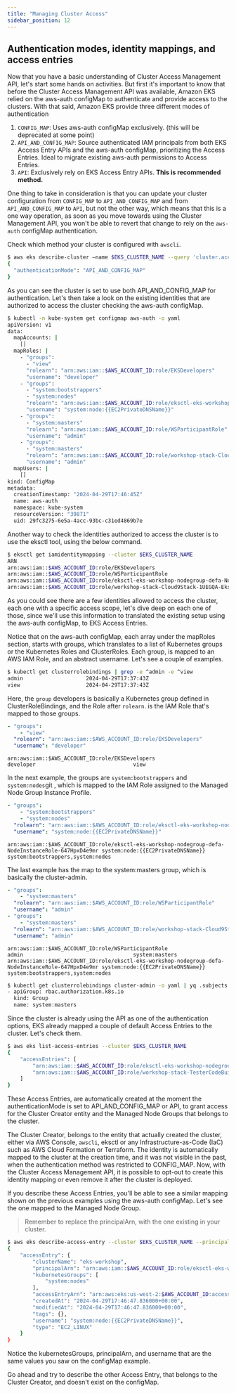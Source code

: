 ```yaml
---
title: "Managing Cluster Access"
sidebar_position: 12
---
```


## Authentication modes, identity mappings, and access entries

Now that you have a basic understanding of Cluster Access Management API, let's start some hands on activities. But first it's important to know that before the Cluster Access Management API was available, Amazon EKS relied on the aws-auth configMap to authenticate and provide access to the clusters. With that said, Amazon EKS provide three different modes of authentication

1. `CONFIG_MAP`: Uses aws-auth configMap exclusively. (this will be deprecated at some point)
2. `API_AND_CONFIG_MAP`: Source authenticated IAM principals from both EKS Access Entry APIs and the aws-auth configMap, prioritizing the Access Entries. Ideal to migrate existing aws-auth permissions to Access Entries.
3. `API`: Exclusively rely on EKS Access Entry APIs. **This is recommended method.**

One thing to take in consideration is that you can update your cluster configuration from `CONFIG_MAP` to `API_AND_CONFIG_MAP` and from `API_AND_CONFIG_MAP` to `API`, but not the other way, which means that this is a one way operation, as soon as you move towards using the Cluster Management API, you won't be able to revert that change to rely on the `aws-auth` configMap authentication.

Check which method your cluster is configured with `awscli`.

```bash
$ aws eks describe-cluster —name $EKS_CLUSTER_NAME --query 'cluster.accessConfig'
{
  "authenticationMode": "API_AND_CONFIG_MAP"
}
```

As you can see the cluster is set to use both API_AND_CONFIG_MAP for authentication. Let's then take a look on the existing identities that are authorized to access the cluster checking the aws-auth configMap.

```bash
$ kubectl -n kube-system get configmap aws-auth -o yaml
apiVersion: v1
data:
  mapAccounts: |
    []
  mapRoles: |
    - "groups":
      - "view"
      "rolearn": "arn:aws:iam::$AWS_ACCOUNT_ID:role/EKSDevelopers"
      "username": "developer"
    - "groups":
      - "system:bootstrappers"
      - "system:nodes"
      "rolearn": "arn:aws:iam::$AWS_ACCOUNT_ID:role/eksctl-eks-workshop-nodegroup-defa-NodeInstanceRole-647HpxD4e9mr"
      "username": "system:node:{{EC2PrivateDNSName}}"
    - "groups":
      - "system:masters"
      "rolearn": "arn:aws:iam::$AWS_ACCOUNT_ID:role/WSParticipantRole"
      "username": "admin"
    - "groups":
      - "system:masters"
      "rolearn": "arn:aws:iam::$AWS_ACCOUNT_ID:role/workshop-stack-Cloud9Stack-1UEGQA-EksWorkshopC9Role-0GSFxRAwfFG1"
      "username": "admin"
  mapUsers: |
    []
kind: ConfigMap
metadata:
  creationTimestamp: "2024-04-29T17:46:45Z"
  name: aws-auth
  namespace: kube-system
  resourceVersion: "39871"
  uid: 29fc3275-6e5a-4acc-93bc-c31ed4869b7e
```

Another way to check the identities authorized to access the cluster is to use the eksctl tool, using the below command.

```bash
$ eksctl get iamidentitymapping --cluster $EKS_CLUSTER_NAME
ARN                                                                                             USERNAME                                GROUPS                                  ACCOUNT
arn:aws:iam::$AWS_ACCOUNT_ID:role/EKSDevelopers                                                    developer                               view
arn:aws:iam::$AWS_ACCOUNT_ID:role/WSParticipantRole                                                admin                                   system:masters
arn:aws:iam::$AWS_ACCOUNT_ID:role/eksctl-eks-workshop-nodegroup-defa-NodeInstanceRole-647HpxD4e9mr system:node:{{EC2PrivateDNSName}}       system:bootstrappers,system:nodes
arn:aws:iam::$AWS_ACCOUNT_ID:role/workshop-stack-Cloud9Stack-1UEGQA-EksWorkshopC9Role-0GSFxRAwfFG1 admin                                   system:masters
```

As you could see there are a few identities allowed to access the cluster, each one with a specific access scope, let's dive deep on each one of those, since we'll use this information to translated the existing setup using the aws-auth configMap, to EKS Access Entries.

Notice that on the aws-auth configMap, each array under the mapRoles section, starts with groups, which translates to a list of Kubernetes groups or the Kubernetes Roles and ClusterRoles. Each group, is mapped to an AWS IAM Role, and an abstract username. Let's see a couple of examples.

```bash
$ kubectl get clusterrolebindings | grep -e ^admin -e ^view
admin                    2024-04-29T17:37:43Z
view                     2024-04-29T17:37:43Z
```

Here, the `group` developers is basically a Kubernetes group defined in ClusterRoleBindings, and the Role after `rolearn`. is the IAM Role that's mapped to those groups.

```yaml
- "groups":
    - "view"
  "rolearn": "arn:aws:iam::$AWS_ACCOUNT_ID:role/EKSDevelopers"
  "username": "developer"
```

```
arn:aws:iam::$AWS_ACCOUNT_ID:role/EKSDevelopers                                                    developer                               view
```

In the next example, the groups are `system:bootstrappers` and `system:nodes`git , which is mapped to the IAM Role assigned to the Managed Node Group Instance Profile.

```yaml
- "groups":
    - "system:bootstrappers"
    - "system:nodes"
  "rolearn": "arn:aws:iam::$AWS_ACCOUNT_ID:role/eksctl-eks-workshop-nodegroup-defa-NodeInstanceRole-647HpxD4e9mr"
  "username": "system:node:{{EC2PrivateDNSName}}"
```

```
arn:aws:iam::$AWS_ACCOUNT_ID:role/eksctl-eks-workshop-nodegroup-defa-NodeInstanceRole-647HpxD4e9mr system:node:{{EC2PrivateDNSName}}       system:bootstrappers,system:nodes
```

The last example has the map to the system:masters group, which is basically the cluster-admin.

```yaml
- "groups":
    - "system:masters"
  "rolearn": "arn:aws:iam::$AWS_ACCOUNT_ID:role/WSParticipantRole"
  "username": "admin"
- "groups":
    - "system:masters"
  "rolearn": "arn:aws:iam::$AWS_ACCOUNT_ID:role/workshop-stack-Cloud9Stack-1UEGQA-EksWorkshopC9Role-0GSFxRAwfFG1"
  "username": "admin"
```

```
arn:aws:iam::$AWS_ACCOUNT_ID:role/WSParticipantRole                                                admin                                   system:masters
arn:aws:iam::$AWS_ACCOUNT_ID:role/eksctl-eks-workshop-nodegroup-defa-NodeInstanceRole-647HpxD4e9mr system:node:{{EC2PrivateDNSName}}       system:bootstrappers,system:nodes
```

```bash
$ kubectl get clusterrolebindings cluster-admin -o yaml | yq .subjects
- apiGroup: rbac.authorization.k8s.io
  kind: Group
  name: system:masters
```

Since the cluster is already using the API as one of the authentication options, EKS already mapped a couple of default Access Entries to the cluster. Let's check them.

```bash
$ aws eks list-access-entries --cluster $EKS_CLUSTER_NAME
{
    "accessEntries": [
        "arn:aws:iam::$AWS_ACCOUNT_ID:role/eksctl-eks-workshop-nodegroup-defa-NodeInstanceRole-647HpxD4e9mr",
        "arn:aws:iam::$AWS_ACCOUNT_ID:role/workshop-stack-TesterCodeBuildRoleC9232875-RyhCKIXckZri"
    ]
}
```

These Access Entries, are automatically created at the moment the authenticationMode is set to API_AND_CONFIG_MAP or API, to grant access for the Cluster Creator entity and the Managed Node Groups that belongs to the cluster.

The Cluster Creator, belongs to the entity that actually created the cluster, either via AWS Console, `awscli`, eksctl or any Infrastructure-as-Code (IaC) such as AWS Cloud Formation or Terraform. The identity is automatically mapped to the cluster at the creation time, and it was not visible in the past, when the authentication method was restricted to CONFIG_MAP. Now, with the Cluster Access Management API, it is possible to opt-out to create this identity mapping or even remove it after the cluster is deployed.

If you describe these Access Entries, you'll be able to see a similar mapping shown on the previous examples using the aws-auth configMap. Let's see the one mapped to the Managed Node Group.

> Remember to replace the principalArn, with the one existing in your cluster.

```bash
$ aws eks describe-access-entry --cluster $EKS_CLUSTER_NAME --principal-arn arn:aws:iam::$AWS_ACCOUNT_ID:role/eksctl-eks-workshop-nodegroup-defa-NodeInstanceRole-647HpxD4e9mr
{
    "accessEntry": {
        "clusterName": "eks-workshop",
        "principalArn": "arn:aws:iam::$AWS_ACCOUNT_ID:role/eksctl-eks-workshop-nodegroup-defa-NodeInstanceRole-647HpxD4e9mr",
        "kubernetesGroups": [
            "system:nodes"
        ],
        "accessEntryArn": "arn:aws:eks:us-west-2:$AWS_ACCOUNT_ID:access-entry/eks-workshop/role/$AWS_ACCOUNT_ID/eksctl-eks-workshop-nodegroup-defa-NodeInstanceRole-647HpxD4e9mr/dcc7957b-b333-5c6b-f487-f7538085d799",
        "createdAt": "2024-04-29T17:46:47.836000+00:00",
        "modifiedAt": "2024-04-29T17:46:47.836000+00:00",
        "tags": {},
        "username": "system:node:{{EC2PrivateDNSName}}",
        "type": "EC2_LINUX"
    }
}
```

Notice the kubernetesGroups, principalArn, and username that are the same values you saw on the configMap example.

Go ahead and try to describe the other Access Entry, that belongs to the Cluster Creator, and doesn't exist on the configMap.
